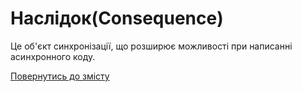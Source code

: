 # Наслідок(Consequence)

Це об'єкт синхронізації, що розширює можливості при написанні асинхронного коду.

<!--  -->

[Повернутись до змісту](../README.md#концепції)

